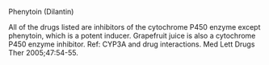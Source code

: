 Phenytoin (Dilantin)

All of the drugs listed are inhibitors of the cytochrome P450 enzyme except phenytoin, which is a potent inducer. Grapefruit juice is also a cytochrome P450 enzyme inhibitor.
  Ref: CYP3A and drug interactions. Med Lett Drugs Ther 2005;47:54-55.